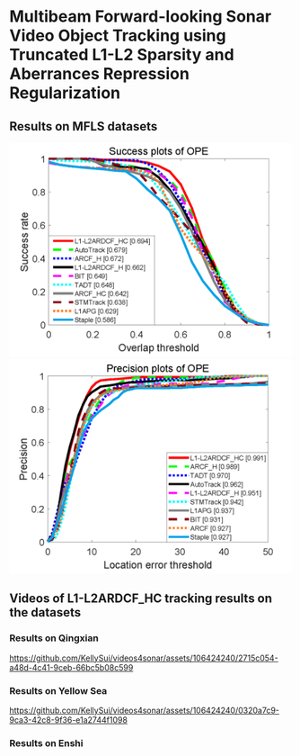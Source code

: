 # Multibeam Forward-looking Sonar Video Object Tracking using Truncated L1-L2 Sparsity and Aberrances Repression Regularization
## Results on MFLS datasets
![image](https://github.com/KellySui/L1-L2ARDCF/blob/main/results/OR.png)
![image](https://github.com/KellySui/L1-L2ARDCF/blob/main/results/CLE.png)
## Videos of L1-L2ARDCF_HC tracking results on the datasets
### Results on Qingxian
https://github.com/KellySui/videos4sonar/assets/106424240/2715c054-a48d-4c41-9ceb-66bc5b08c599
### Results on Yellow Sea
https://github.com/KellySui/videos4sonar/assets/106424240/0320a7c9-9ca3-42c8-9f36-e1a2744f1098
### Results on Enshi
